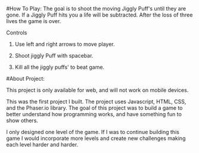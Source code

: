 #How To Play:
The goal is to shoot the moving Jiggly Puff's until they are gone. If a Jiggly Puff hits you a life will be subtracted. After the loss of three lives the game is over.

Controls

1. Use left and right arrows to move player.

2. Shoot jiggly Puff with spacebar.

3. Kill all the jiggly puffs' to beat game.

#About Project:

This project is only available for web, and will not work on mobile devices.


This was the first project I built. The project uses Javascript, HTML, CSS, and the Phaser.io library. The goal of this project was to build a game to better understand how programming works, and have something fun to show others. 


I only designed one level of the game. If I was to continue building this game I would incorporate more levels and create new challenges making each level harder and harder.
